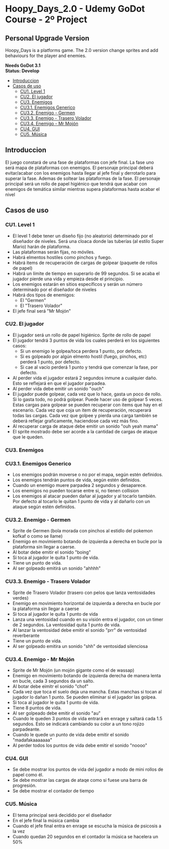 # Hoopy_Days_2.0 - Udemy GoDot Course - 2º Project 
## Personal Upgrade Version 
Hoopy_Days is a platforms game. The 2.0 version change sprites and add behaviours for the player and enemies.

**Needs GoDot 3.1**
<br>**Status: Develop**<br>

- [Introduccion](#introduccion)
- [Casos de uso](#casos-de-uso)
  * [CU1. Level 1](#cu1-level-1)
  * [CU2. El jugador](#cu2-el-jugador)
  * [CU3. Enemigos](#cu3-enemigos)
  * [CU3.1. Enemigos Generico](#cu31-enemigos-generico)
  * [CU3.2. Enemigo - Germen](#cu32-enemigo---germen)
  * [CU3.3. Enemigo - Trasero Volador](#cu33-enemigo---trasero-volador)
  * [CU3.4. Enemigo - Mr Mojón](#cu34-enemigo---mr-moj-n)
  * [CU4. GUI](#cu4-gui)
  * [CU5. Música](#cu5-m-sica)

## Introduccion
El juego constará de una fase de plataformas con jefe final.
La fase uno será mapa de plataformas con enemigos.
El personaje principal deberá evitar/acabar con los enemigos hasta llegar
al jefe final y derrotarlo para superar la fase. Ademas de soltear
las plataformas de la fase.
El personaje principal será un rollo de papel higiénico que tendrá que acabar
con enemigos de temática similar mientras supera plataformas hasta
 acabar el nivel

## Casos de uso
### CU1. Level 1
- El level 1 debe tener un diseño fijo (no aleatorio) determinado por 
el diseñador de niveles. Será una cloaca donde las tuberías (al estilo Super Mario) harán de plataforma.
- Las plataformas serán fijas, no móviles.
- Habrá elmentos hostiles como pinchos y fuego.
- Habrá items de recuperación de cargas de golpear (paquete de rollos de papel)
- Habrá un límite de tiempo en superarlo de 99 segundos. Si se acaba el jugador pierde una vida y empieza desde el principio.
- Los enemigos estarán en sitios específicos y serán un número determinado 
por el diseñador de niveles
- Habrá dos tipos de enemigos:
    - El "Germen"
    - El "Trasero Volador"
- El jefe final será "Mr Mojón"

### CU2. El jugador
- El jugador será un rollo de papel higiénico. Sprite de rollo de papel
- El jugador tendrá 3 puntos de vida los cuales perderá en los siguientes
casos:
    - Si un enemigo le golpea/toca perdera 1 punto, por defecto.
    - Si es golpeado por algún elmento hostil (fuego, pinchos, etc)
    perderá 1 punto, por defecto.
    - Si cae al vacío perderá 1 punto y tendrá que comenzar la fase, por defecto.
- Al perder vida el jugador estará 2 segundos inmune a cualquier daño.
Esto se reflejará en que el jugador parpadea.
- Al perder vida debe emitir un sonido "ouch"
- El jugador puede golpear, cada vez que lo hace, gasta un poco de rollo.
Si lo gasta todo, no podrá golpear. Puede hacer uso de golpear 5 veces.
Estas cargas para golpear se pueden recuperar con items que hay en el escenario.
Cada vez que coja un item de recuperación, recuperará todas las cargas.
Cada vez que golpee y pierda una carga también se deberá reflejar graficamente,
haciendose cada vez más fino.
- Al recuperar carga de ataque debe emitir un sonido "ouh yeah mama"
- El sprite mostrado debe ser acorde a la cantidad de cargas de ataque que le queden.

### CU3. Enemigos
### CU3.1. Enemigos Generico
- Los enemigos podrán moverse o no por el mapa, según estén definidos.
- Los enemigos tendrán puntos de vida, según estén definidos.
- Cuando un enemigo muere parpadea 2 segundos y desaparece.
- Los enemigos no pueden tocarse entre si, no tienen collision
- Los enemigos al atacar pueden dañar al jugador y al tocarlo también. Por defecto     al tocarlo le quitan 1 punto de vida y al dañarlo con un ataque según estén definidos.  
### CU3.2. Enemigo - Germen
- Sprite de Germen (bola morada con pinchos al estidlo del pokemon kofkaf o como se llame)
- Enemigo en movimiento botando de izquierda a derecha en bucle por la plataforma sin llegar a caerse.
- Al botar debe emitir el sonido "boing"
- Si toca al jugador le quita 1 punto de vida.
- Tiene un punto de vida.
- Al ser golpeado emitirá un sonido "ahhhh"

### CU3.3. Enemigo - Trasero Volador
- Sprite de Trasero Volador (trasero con pelos que lanza ventosidades verdes)
- Enemigo en movimiento horizontal de izquierda a derecha en bucle por la plataforma sin llegar a caerse
- Si toca al jugador le quita 1 punto de vida
- Lanza una ventosidad cuando en su visión entra el jugador, con un timer de 2 segundos. La ventosidad quita 1 punto de vida.
- Al lanzar la ventosidad debe emitir el sonido "prr" de ventosidad reverberante
- Tiene un punto de vida.
- Al ser golpeado emitira un sonido "shh" de ventosidad silenciosa

### CU3.4. Enemigo - Mr Mojón
- Sprite de Mr Mojón (un mojón gigante como el de wassap)
- Enemigo en movimiento botando de izquierda derecha de manera lenta en bucle, cada 3 segundos da un salto.
- Al botar debe eimitr el sonido "chof"
- Cada vez que toca el suelo deja una mancha. Estas manchas si tocan al jugador lo dañan 1 punto.
    Se pueden eliminar si el jugador las golpea.
- Si toca al jugador le quita 1 punto de vida.
- Tiene 8 puntos de vida.
- Al ser golpeado debe emitir el sonido "au"
- Cuando le queden 3 puntos de vida entrará en enrage y saltará cada 1.5 segundos. Esto se indicará cambiando su color a un tono rojizo parpadeante.
- Cuando le quede un punto de vida debe emitir el sonido "madafakaaaaaaa"
- Al perder todos los puntos de vida debe emitir el sonido "noooo"

### CU4. GUI
- Se debe mostrar los puntos de vida del jugador a modo de mini rollos de papel como él.
- Se debe mostrar las cargas de ataqe como si fuese una barra de progresión.
- Se debe mostrar el contador de tiempo

### CU5. Música
- El tema principal será decidido por el diseñador
- En el jefe final la música cambia
- Cuando el jefe final entra en enrage se escucha la música de psicosis a la vez
- Cuando quedan 20 segundos en el contador la música se hacelera un 50%